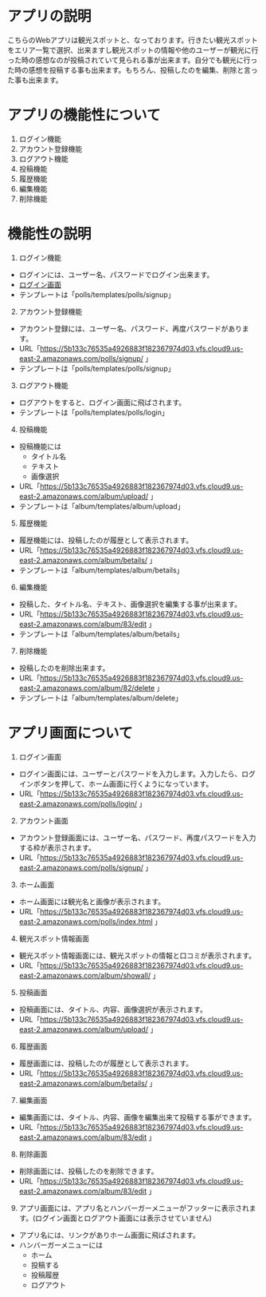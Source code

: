 # アプリの説明
こちらのWebアプリは観光スポットと、なっております。行きたい観光スポットをエリア一覧で選択、出来ますし観光スポットの情報や他のユーザーが観光に行った時の感想なのが投稿されていて見られる事が出来ます。自分でも観光に行った時の感想を投稿する事も出来ます。もちろん、投稿したのを編集、削除と言った事も出来ます。

# アプリの機能性について
1. ログイン機能
2. アカウント登録機能
3. ログアウト機能
4. 投稿機能
5. 履歴機能
6. 編集機能
7. 削除機能
# 機能性の説明
1. ログイン機能
* ログインには、ユーザー名、パスワードでログイン出来ます。
* [ログイン画面](https://5b133c76535a4926883f182367974d03.vfs.cloud9.us-east-2.amazonaws.com/polls/login/)
* テンプレートは「polls/templates/polls/signup」

2. アカウント登録機能
* アカウント登録には、ユーザー名、パスワード、再度パスワードがあります。
* URL「https://5b133c76535a4926883f182367974d03.vfs.cloud9.us-east-2.amazonaws.com/polls/signup/ 」
* テンプレートは「polls/templates/polls/signup」

3. ログアウト機能
* ログアウトをすると、ログイン画面に飛ばされます。
* テンプレートは「polls/templates/polls/login」

4. 投稿機能
* 投稿機能には
  * タイトル名
  * テキスト
  * 画像選択
* URL「https://5b133c76535a4926883f182367974d03.vfs.cloud9.us-east-2.amazonaws.com/album/upload/ 」
* テンプレートは「album/templates/album/upload」

5. 履歴機能
* 履歴機能には、投稿したのが履歴として表示されます。
* URL「https://5b133c76535a4926883f182367974d03.vfs.cloud9.us-east-2.amazonaws.com/album/betails/ 」
* テンプレートは「album/templates/album/betails」

6. 編集機能
* 投稿した、タイトル名、テキスト、画像選択を編集する事が出来ます。
* URL「https://5b133c76535a4926883f182367974d03.vfs.cloud9.us-east-2.amazonaws.com/album/83/edit 」
* テンプレートは「album/templates/album/betails」

7. 削除機能
* 投稿したのを削除出来ます。
* URL「https://5b133c76535a4926883f182367974d03.vfs.cloud9.us-east-2.amazonaws.com/album/82/delete 」
* テンプレートは「album/templates/album/delete」

# アプリ画面について
1. ログイン画面
* ログイン画面には、ユーザーとパスワードを入力します。入力したら、ログインボタンを押して、ホーム画面に行くようになっています。
* URL「https://5b133c76535a4926883f182367974d03.vfs.cloud9.us-east-2.amazonaws.com/polls/login/ 」

2. アカウント画面
* アカウント登録画面には、ユーザー名、パスワード、再度パスワードを入力する枠が表示されます。
* URL「https://5b133c76535a4926883f182367974d03.vfs.cloud9.us-east-2.amazonaws.com/polls/signup/ 」
 
3. ホーム画面
* ホーム画面には観光名と画像が表示されます。
* URL「https://5b133c76535a4926883f182367974d03.vfs.cloud9.us-east-2.amazonaws.com/polls/index.html 」

4. 観光スポット情報画面
* 観光スポット情報画面には、観光スポットの情報と口コミが表示されます。
* URL「https://5b133c76535a4926883f182367974d03.vfs.cloud9.us-east-2.amazonaws.com/album/showall/ 」

5. 投稿画面
* 投稿画面には、タイトル、内容、画像選択が表示されます。
* URL「https://5b133c76535a4926883f182367974d03.vfs.cloud9.us-east-2.amazonaws.com/album/upload/ 」

6. 履歴画面
* 履歴画面には、投稿したのが履歴として表示されます。
* URL「https://5b133c76535a4926883f182367974d03.vfs.cloud9.us-east-2.amazonaws.com/album/betails/ 」

7. 編集画面
* 編集画面には、タイトル、内容、画像を編集出来て投稿する事ができます。
* URL「https://5b133c76535a4926883f182367974d03.vfs.cloud9.us-east-2.amazonaws.com/album/83/edit 」

8. 削除画面
* 削除画面には、投稿したのを削除できます。
* URL「https://5b133c76535a4926883f182367974d03.vfs.cloud9.us-east-2.amazonaws.com/album/83/edit 」

9. アプリ画面には、アプリ名とハンバーガーメニューがフッターに表示されます。(ログイン画面とログアウト画面には表示させていません)
* アプリ名には、リンクがありホーム画面に飛ばされます。
* ハンバーガーメニューには
  * ホーム
  * 投稿する
  * 投稿履歴
  * ログアウト
